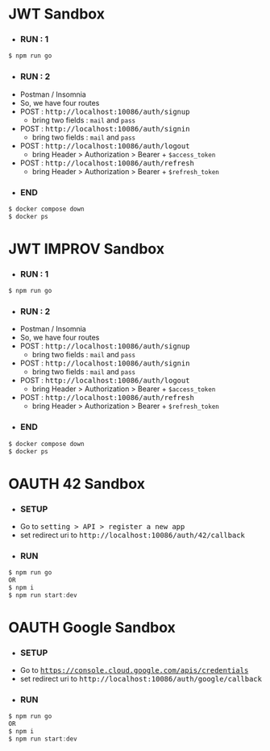 # JWT Sandbox
- ### RUN : 1
```c
$ npm run go
```
- ### RUN : 2 
- Postman / Insomnia
- So, we have four routes 
- POST : <kbd>http://localhost:10086/auth/signup</kbd>
  - bring two fields : `mail` and `pass`
- POST : <kbd>http://localhost:10086/auth/signin</kbd>
  - bring two fields : `mail` and `pass`
- POST : <kbd>http://localhost:10086/auth/logout</kbd>
  - bring Header > Authorization > Bearer + `$access_token`
- POST : <kbd>http://localhost:10086/auth/refresh</kbd>
  - bring Header > Authorization > Bearer + `$refresh_token`
- ### END
```c
$ docker compose down
$ docker ps
``` 

# JWT IMPROV Sandbox
- ### RUN : 1
```c
$ npm run go
```
- ### RUN : 2 
- Postman / Insomnia
- So, we have four routes 
- POST : <kbd>http://localhost:10086/auth/signup</kbd>
  - bring two fields : `mail` and `pass`
- POST : <kbd>http://localhost:10086/auth/signin</kbd>
  - bring two fields : `mail` and `pass`
- POST : <kbd>http://localhost:10086/auth/logout</kbd>
  - bring Header > Authorization > Bearer + `$access_token`
- POST : <kbd>http://localhost:10086/auth/refresh</kbd>
  - bring Header > Authorization > Bearer + `$refresh_token`
- ### END
```c
$ docker compose down
$ docker ps
``` 

# OAUTH 42 Sandbox
- ### SETUP
- Go to <kbd>setting > API > register a new app</kbd>
- set redirect uri to <kbd>http://localhost:10086/auth/42/callback</kbd>
- ### RUN
```c
$ npm run go
OR
$ npm i
$ npm run start:dev
```

# OAUTH Google Sandbox
- ### SETUP
- Go to <kbd>https://console.cloud.google.com/apis/credentials</kbd>
- set redirect uri to <kbd>http://localhost:10086/auth/google/callback</kbd>
- ### RUN
```c
$ npm run go
OR
$ npm i
$ npm run start:dev
```
